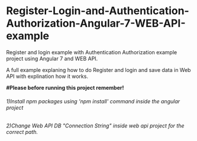 # Register-Login-and-Authentication-Authorization-Angular-7-WEB-API-example
Register and login example with Authentication Authorization example project using Angular 7 and WEB API.

A full example explaning how to do Register and login and save data in Web API with explination how it works.


<strong>#Please before running this project remember! </strong>
<h6>1)Install npm packages using 'npm install' command inside the angular project</h6>                
<h6>2)Change Web API DB "Connection String" inside web api project for the correct path. </h6> 
